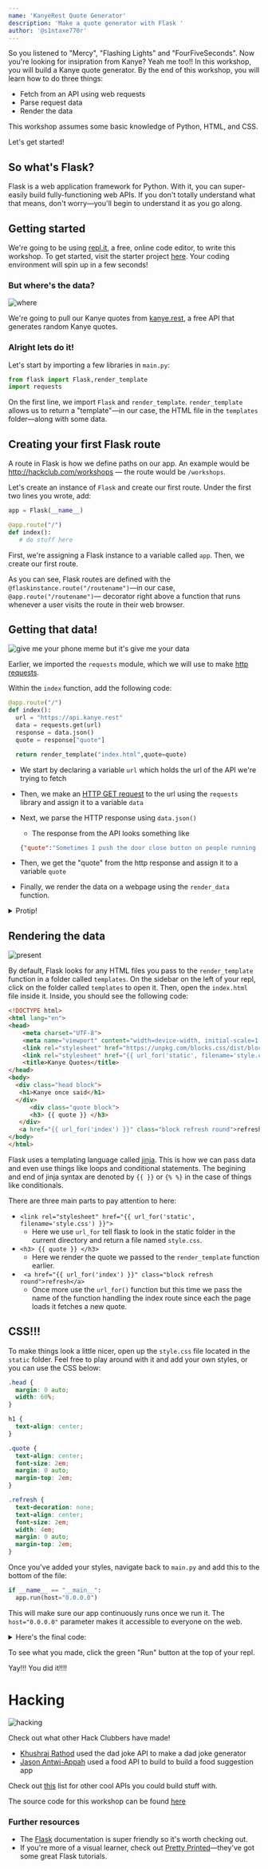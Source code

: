 ```yaml
---
name: 'KanyeRest Quote Generator'
description: 'Make a quote generator with Flask '
author: '@s1ntaxe770r'
---
```


So you listened to "Mercy", "Flashing Lights" and "FourFiveSeconds". Now you're looking for insipration from Kanye? Yeah me too!! In this workshop, you will build a Kanye quote generator. By the end of this workshop, you will learn how to do three things:

- Fetch from an API using web requests
- Parse request data
- Render the data

This workshop assumes some basic knowledge of Python, HTML, and CSS.

Let's get started!

## So what's Flask?

Flask is a web application framework for Python. With it, you can super-easily build fully-functioning web APIs. If you don't totally understand what that means, don't worry—you'll begin to understand it as you go along.

## Getting started

We're going to be using [repl.it](https://repl.it), a free, online code editor, to write this workshop. To get started, visit the starter project [here](https://repl.it/@JubrilOyetunji/kanyerest). Your coding environment will spin up in a few seconds!

### But where's the data?

![where](https://cloud-c2egtgknk.vercel.app/0where.gif)

We're going to pull our Kanye quotes from [kanye.rest](https://kanye.rest), a free API that generates random Kanye quotes.

### Alright lets do it!

Let's start by importing a few libraries in `main.py`:

```python
from flask import Flask,render_template
import requests
```

On the first line, we import `Flask` and `render_template`. `render_template` allows us to return a "template"—in our case, the HTML file in the `templates` folder—along with some data.

## Creating your first Flask route

A route in Flask is how we define paths on our app. An example would be http://hackclub.com/workshops — the route would be `/workshops`.

Let's create an instance of `Flask` and create our first route. Under the first two lines you wrote, add:

```python
app = Flask(__name__)

@app.route("/")
def index():
   # do stuff here
```

First, we're assigning a Flask instance to a variable called `app`. Then, we create our first route.

As you can see, Flask routes are defined with the `@flaskinstance.route("/routename")`—in our case, `@app.route("/routename")`— decorator right above a function that runs whenever a user visits the route in their web browser.

## Getting that data!

![give me your phone meme but it's give me your data](https://cloud-fosrs2x3k.vercel.app/03e0-2.jpg)

Earlier, we imported the `requests` module, which we will use to make [http requests](https://developer.mozilla.org/en-US/docs/Web/HTTP/Messages).

Within the `index` function, add the following code:

```python
@app.route("/")
def index():
  url = "https://api.kanye.rest"
  data = requests.get(url)
  response = data.json()
  quote = response["quote"]

  return render_template("index.html",quote=quote)
```

- We start by declaring a variable `url` which holds the url of the API we're trying to fetch
- Then, we make an [HTTP GET request](https://developer.mozilla.org/en-US/docs/Web/HTTP/Methods/GET) to the url using the `requests` library and assign it to a variable `data`
- Next, we parse the HTTP response using `data.json()`
  - The response from the API looks something like
  
  ```json
  {"quote":"Sometimes I push the door close button on people running towards the elevator. I just need my own elevator sometimes. My sanctuary."}
  ```
  
- Then, we get the "quote" from the http response and assign it to a variable `quote`
- Finally, we render the data on a webpage using the `render_data` function.

<details>
  
  <summary>Protip!</summary>
  
  If you want to see the response you get from `response`, add:
  
  ```python
  print(response)
  ```
  
  right after that line.
  
</details>

## Rendering the data

![present](https://cloud-8ec0u6szu.vercel.app/0garfield.gif)

By default, Flask looks for any HTML files you pass to the `render_template` function in a folder called `templates`. On the sidebar on the left of your repl, click on the folder called `templates` to open it. Then, open the `index.html` file inside it. Inside, you should see the following code:

```html
<!DOCTYPE html>
<html lang="en">
<head>
    <meta charset="UTF-8">
    <meta name="viewport" content="width=device-width, initial-scale=1.0">
    <link rel="stylesheet" href="https://unpkg.com/blocks.css/dist/blocks.min.css" />
    <link rel="stylesheet" href="{{ url_for('static', filename='style.css') }}">
    <title>Kanye Quotes</title>
</head>
<body>
  <div class="head block">
   <h1>Kanye once said</h1>
  </div>
      <div class="quote block">
      <h3> {{ quote }} </h3>
   </div>
   <a href="{{ url_for('index') }}" class="block refresh round">refresh</a>
</body>
</html>
```

Flask uses a templating language called [jinja](https://jinja.palletsprojects.com/en/2.11.x/). This is how we can pass data and even use things like loops and conditional statements. The begining and end of jinja syntax are denoted by `{{ }}` or `{% %}` in the case of things like conditionals.

There are three main parts to pay attention to here:

- `<link rel="stylesheet" href="{{ url_for('static', filename='style.css') }}">`
  - Here we use `url_for` tell flask to look in the static folder in the current directory and return a file named `style.css`.
- `<h3> {{ quote }} </h3>`
  - Here we render the quote we passed to the `render_template` function earlier.
- ` <a href="{{ url_for('index') }}" class="block refresh round">refresh</a>`
  - Once more use the `url_for()` function but this time we pass the name of the function handling the index route since each the page loads it fetches a new quote.

## CSS!!!

To make things look a little nicer, open up the `style.css` file located in the `static` folder. Feel free to play around with it and add your own styles, or you can use the CSS below:

```CSS
.head {
  margin: 0 auto;
  width: 60%;
}

h1 {
  text-align: center;
}

.quote { 
  text-align: center;
  font-size: 2em;
  margin: 0 auto;
  margin-top: 2em;
}

.refresh {
  text-decoration: none;
  text-align: center;
  font-size: 2em;
  width: 4em;
  margin: 0 auto;
  margin-top: 2em;
}
```

Once you've added your styles, navigate back to `main.py` and add this to the bottom of the file:

```python
if __name__ == "__main__":
  app.run(host="0.0.0.0")
```

This will make sure our app continuously runs once we run it. The `host="0.0.0.0"` parameter makes it accessible to everyone on the web.

<details>
   
  <summary>Here's the final code:</summary>
  
  `main.py`:
  
  ```python
  from flask import Flask,render_template
  import requests

  app = Flask(__name__)

  @app.route("/")
  def index():
    url = "https://api.kanye.rest"
    data = requests.get(url)
    response = data.json()
    quote = response["quote"]

    return render_template("index.html",quote=quote)

  if __name__ == "__main__":
    app.run(host="0.0.0.0")
  ```
  
  `index.html`:
  
  ```html
  <!DOCTYPE html>
  <html lang="en">
    <head>
      <meta charset="UTF-8">
      <meta name="viewport" content="width=device-width, initial-scale=1.0">
      <link rel="stylesheet" href="https://unpkg.com/blocks.css/dist/blocks.min.css" />
      <link rel="stylesheet" href="{{ url_for('static', filename='style.css') }}">
      <title>Kanye Quotes</title>
    </head>
    <body>
      <div class="head block">
        <h1>Kanye once said</h1> 
      </div>
      <div class="quote block">
        <h3> {{ quote }} </h3>
      </div>
      <a href="{{ url_for('index') }}" class="block refresh round">refresh</a>
    </body>
  </html>
  ```
  
  `style.css`:
  
  ```css
  .head {
    margin: 0 auto;
    width: 60%;
  }

  h1 {
    text-align: center;
  }

  .quote { 
    text-align: center;
    font-size: 2em;
    margin: 0 auto;
    margin-top: 2em;
  }

  .refresh {
    text-decoration: none;
    text-align: center;
    font-size: 2em;
    width: 4em;
    margin: 0 auto;
    margin-top: 2em;
  }
   ```
   
</details>

To see what you made, click the green "Run" button at the top of your repl.

Yay!!! You did it!!!!

# Hacking

![hacking](https://cloud-hjufepegf.vercel.app/0hacker_cat.gif)

Check out what other Hack Clubbers have made!

- [Khushraj Rathod](https://repl.it/@KhushrajRathod/RandomJokeGenerator#main.py) used the dad joke API to make a dad joke generator
- [Jason Antwi-Appah](https://repl.it/@JasonAntwiAppah/kanyerest2#main.py) used a food API to build to build a food suggestion app

Check out [this](https://apilist.fun) list for other cool APIs you could build stuff with.

The source code for this workshop can be found [here](https://github.com/s1ntaxe770r/KQG)

### Further resources

- The [Flask](https://flask.palletsprojects.com/en/1.1.x/) documentation is super friendly so it's worth checking out.
- If you're more of a visual learner, check out [Pretty Printed](https://prettyprinted.com)—they've got some great Flask tutorials.

